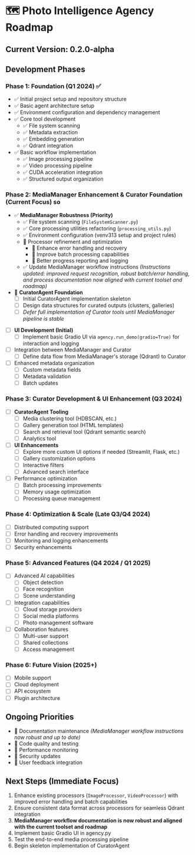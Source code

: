 # 🗺️ Photo Intelligence Agency Roadmap

## Current Version: 0.2.0-alpha

## Development Phases

### Phase 1: Foundation (Q1 2024) ✅
- ✅ Initial project setup and repository structure
- ✅ Basic agent architecture setup
- ✅ Environment configuration and dependency management
- ✅ Core tool development
  - ✅ File system scanning
  - ✅ Metadata extraction
  - ✅ Embedding generation
  - ✅ Qdrant integration
- ✅ Basic workflow implementation
  - ✅ Image processing pipeline
  - ✅ Video processing pipeline
  - ✅ CUDA acceleration integration
  - ✅ Structured output organization

### Phase 2: MediaManager Enhancement & Curator Foundation (Current Focus) so 
- ✅ **MediaManager Robustness (Priority)**
  - ✅ File system scanning (`FileSystemScanner.py`)
  - ✅ Core processing utilities refactoring (`processing_utils.py`)
  - ✅ Environment configuration (venv313 setup and project rules)
  - 🔄 Processor refinement and optimization
    - 🔄 Enhance error handling and recovery
    - 🔄 Improve batch processing capabilities
    - 🔄 Better progress reporting and logging
  - ✅ Update MediaManager workflow instructions *(Instructions updated: improved request recognition, robust batch/error handling, and process documentation now aligned with current toolset and roadmap)*
- 🔄 **CuratorAgent Foundation**
  - [ ] Initial CuratorAgent implementation skeleton
  - [ ] Design data structures for curated outputs (clusters, galleries)
  - [ ] *Defer full implementation of Curator tools until MediaManager pipeline is stable*
- [ ] **UI Development (Initial)**
  - [ ] Implement basic Gradio UI via `agency.run_demo(gradio=True)` for interaction and logging
- [ ] Integration between MediaManager and Curator
  - [ ] Define data flow from MediaManager's storage (Qdrant) to Curator
- [ ] Enhanced metadata organization
  - [ ] Custom metadata fields
  - [ ] Metadata validation
  - [ ] Batch updates

### Phase 3: Curator Development & UI Enhancement (Q3 2024)
- [ ] **CuratorAgent Tooling**
  - [ ] Media clustering tool (HDBSCAN, etc.)
  - [ ] Gallery generation tool (HTML templates)
  - [ ] Search and retrieval tool (Qdrant semantic search)
  - [ ] Analytics tool
- [ ] **UI Enhancements**
  - [ ] Explore more custom UI options if needed (Streamlit, Flask, etc.)
  - [ ] Gallery customization options
  - [ ] Interactive filters
  - [ ] Advanced search interface
- [ ] Performance optimization
  - [ ] Batch processing improvements
  - [ ] Memory usage optimization
  - [ ] Processing queue management

### Phase 4: Optimization & Scale (Late Q3/Q4 2024)
- [ ] Distributed computing support
- [ ] Error handling and recovery improvements
- [ ] Monitoring and logging enhancements
- [ ] Security enhancements

### Phase 5: Advanced Features (Q4 2024 / Q1 2025)
- [ ] Advanced AI capabilities
  - [ ] Object detection
  - [ ] Face recognition
  - [ ] Scene understanding
- [ ] Integration capabilities
  - [ ] Cloud storage providers
  - [ ] Social media platforms
  - [ ] Photo management software
- [ ] Collaboration features
  - [ ] Multi-user support
  - [ ] Shared collections
  - [ ] Access management

### Phase 6: Future Vision (2025+)
- [ ] Mobile support
- [ ] Cloud deployment
- [ ] API ecosystem
- [ ] Plugin architecture

## Ongoing Priorities
- 🔄 Documentation maintenance *(MediaManager workflow instructions now robust and up to date)*
- 🔄 Code quality and testing
- 🔄 Performance monitoring
- 🔄 Security updates
- 🔄 User feedback integration

## Next Steps (Immediate Focus)
1. Enhance existing processors (`ImageProcessor`, `VideoProcessor`) with improved error handling and batch capabilities
2. Ensure consistent data format across processors for seamless Qdrant integration
3. **MediaManager workflow documentation is now robust and aligned with the current toolset and roadmap**
4. Implement basic Gradio UI in agency.py
5. Test the end-to-end media processing pipeline
6. Begin skeleton implementation of CuratorAgent